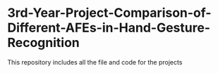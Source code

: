 # 3rd-Year-Project-Comparison-of-Different-AFEs-in-Hand-Gesture-Recognition
This repository includes all the file and code for the projects
